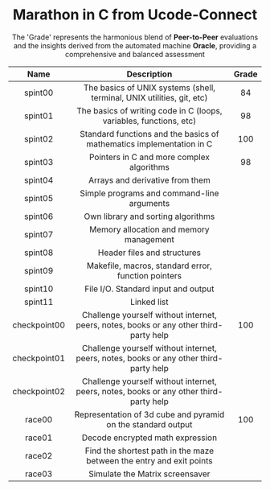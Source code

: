 <div align="center">
  
# Marathon in C from Ucode-Connect

The 'Grade' represents the harmonious blend of **Peer-to-Peer** evaluations and the insights derived from the automated machine **Oracle**, providing a comprehensive and balanced assessment


| Name           | Description                                                              | Grade |
| :-------------:|:----------------------------------------------------------------------:  |:-----:|
| spint00        | The basics of UNIX systems (shell, terminal, UNIX utilities, git, etc)   |  84   |
| spint01        | The basics of writing code in C (loops, variables, functions, etc)       |  98   |
| spint02        | Standard functions and the basics of mathematics implementation in C     |  100  |
| spint03        | Pointers in C and more complex algorithms                                |  98   |
| spint04        | Arrays and derivative from them                                          |       |
| spint05        | Simple programs and command-line arguments                               |       |
| spint06        | Own library and sorting algorithms                                       |       |
| spint07        | Memory allocation and memory management                                  |       |
| spint08        | Header files and structures                                              |       |
| spint09        | Makefile, macros, standard error, function pointers                      |       |
| spint10        | File I/O. Standard input and output                                      |       |
| spint11        | Linked list                                                              |       |
| checkpoint00   | Challenge yourself without internet, peers, notes, books or any other third-party help | 100 |
| checkpoint01   | Challenge yourself without internet, peers, notes, books or any other third-party help |     |
| checkpoint02   | Challenge yourself without internet, peers, notes, books or any other third-party help |     |
| race00         | Representation of 3d cube and pyramid on the standard output            | 100   |
| race01         | Decode encrypted math expression                                        |       |
| race02         | Find the shortest path in the maze between the entry and exit points    |       |
| race03         | Simulate the Matrix screensaver                                         |       |

</div>
